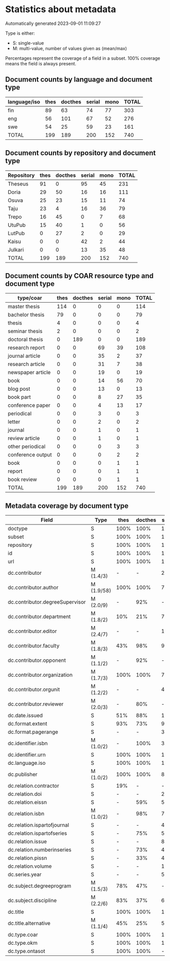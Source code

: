 # Statistics about metadata

Automatically generated 2023-09-01 11:09:27

Type is either:
 * S: single-value
 * M: multi-value, number of values given as (mean/max)
 
Percentages represent the coverage of a field in a subset. 100% coverage means the field is always present.

## Document counts by language and document type

| language/iso   |   thes |   docthes |   serial |   mono |   TOTAL |
|----------------|--------|-----------|----------|--------|---------|
| fin            |     89 |        63 |       74 |     77 |     303 |
| eng            |     56 |       101 |       67 |     52 |     276 |
| swe            |     54 |        25 |       59 |     23 |     161 |
| TOTAL          |    199 |       189 |      200 |    152 |     740 |

## Document counts by repository and document type

| Repository   |   thes |   docthes |   serial |   mono |   TOTAL |
|--------------|--------|-----------|----------|--------|---------|
| Theseus      |     91 |         0 |       95 |     45 |     231 |
| Doria        |     29 |        50 |       16 |     16 |     111 |
| Osuva        |     25 |        23 |       15 |     11 |      74 |
| Taju         |     23 |         4 |       16 |     36 |      79 |
| Trepo        |     16 |        45 |        0 |      7 |      68 |
| UtuPub       |     15 |        40 |        1 |      0 |      56 |
| LutPub       |      0 |        27 |        2 |      0 |      29 |
| Kaisu        |      0 |         0 |       42 |      2 |      44 |
| Julkari      |      0 |         0 |       13 |     35 |      48 |
| TOTAL        |    199 |       189 |      200 |    152 |     740 |

## Document counts by COAR resource type and document type

| type/coar         |   thes |   docthes |   serial |   mono |   TOTAL |
|-------------------|--------|-----------|----------|--------|---------|
| master thesis     |    114 |         0 |        0 |      0 |     114 |
| bachelor thesis   |     79 |         0 |        0 |      0 |      79 |
| thesis            |      4 |         0 |        0 |      0 |       4 |
| seminar thesis    |      2 |         0 |        0 |      0 |       2 |
| doctoral thesis   |      0 |       189 |        0 |      0 |     189 |
| research report   |      0 |         0 |       69 |     39 |     108 |
| journal article   |      0 |         0 |       35 |      2 |      37 |
| research article  |      0 |         0 |       31 |      7 |      38 |
| newspaper article |      0 |         0 |       19 |      0 |      19 |
| book              |      0 |         0 |       14 |     56 |      70 |
| blog post         |      0 |         0 |       13 |      0 |      13 |
| book part         |      0 |         0 |        8 |     27 |      35 |
| conference paper  |      0 |         0 |        4 |     13 |      17 |
| periodical        |      0 |         0 |        3 |      0 |       3 |
| letter            |      0 |         0 |        2 |      0 |       2 |
| journal           |      0 |         0 |        1 |      0 |       1 |
| review article    |      0 |         0 |        1 |      0 |       1 |
| other periodical  |      0 |         0 |        0 |      3 |       3 |
| conference output |      0 |         0 |        0 |      2 |       2 |
| book              |      0 |         0 |        0 |      1 |       1 |
| report            |      0 |         0 |        0 |      1 |       1 |
| book review       |      0 |         0 |        0 |      1 |       1 |
| TOTAL             |    199 |       189 |      200 |    152 |     740 |

## Metadata coverage by document type

| Field                           | Type       | thes   | docthes   | serial   | mono   |
|---------------------------------|------------|--------|-----------|----------|--------|
| doctype                         | S          | 100%   | 100%      | 100%     | 100%   |
| subset                          | S          | 100%   | 100%      | 100%     | 100%   |
| repository                      | S          | 100%   | 100%      | 100%     | 100%   |
| id                              | S          | 100%   | 100%      | 100%     | 100%   |
| url                             | S          | 100%   | 100%      | 100%     | 100%   |
| dc.contributor                  | M (1.4/3)  | -      | -         | 25%      | -      |
| dc.contributor.author           | M (1.9/58) | 100%   | 100%      | 74%      | 66%    |
| dc.contributor.degreeSupervisor | M (2.0/9)  | -      | 92%       | -        | -      |
| dc.contributor.department       | M (1.8/2)  | 10%    | 21%       | 7%       | 7%     |
| dc.contributor.editor           | M (2.4/7)  | -      | -         | 16%      | 38%    |
| dc.contributor.faculty          | M (1.8/3)  | 43%    | 98%       | 9%       | 9%     |
| dc.contributor.opponent         | M (1.1/2)  | -      | 92%       | -        | -      |
| dc.contributor.organization     | M (1.7/3)  | 100%   | 100%      | 70%      | 66%    |
| dc.contributor.orgunit          | M (1.2/2)  | -      | -         | 4%       | 3%     |
| dc.contributor.reviewer         | M (2.0/3)  | -      | 80%       | -        | -      |
| dc.date.issued                  | S          | 51%    | 88%       | 100%     | 100%   |
| dc.format.extent                | S          | 93%    | 73%       | 96%      | 99%    |
| dc.format.pagerange             | S          | -      | -         | 34%      | 20%    |
| dc.identifier.isbn              | M (1.0/2)  | -      | 100%      | 34%      | 47%    |
| dc.identifier.urn               | S          | 100%   | 100%      | 100%     | 100%   |
| dc.language.iso                 | S          | 100%   | 100%      | 100%     | 100%   |
| dc.publisher                    | M (1.0/2)  | 100%   | 100%      | 86%      | 97%    |
| dc.relation.contractor          | S          | 19%    | -         | -        | -      |
| dc.relation.doi                 | S          | -      | -         | 20%      | 14%    |
| dc.relation.eissn               | S          | -      | 59%       | 50%      | -      |
| dc.relation.isbn                | M (1.0/2)  | -      | 98%       | 7%       | 34%    |
| dc.relation.ispartofjournal     | S          | -      | -         | 45%      | -      |
| dc.relation.ispartofseries      | S          | -      | 75%       | 52%      | -      |
| dc.relation.issue               | S          | -      | -         | 8%       | -      |
| dc.relation.numberinseries      | S          | -      | 73%       | 44%      | -      |
| dc.relation.pissn               | S          | -      | 33%       | 43%      | -      |
| dc.relation.volume              | S          | -      | -         | 17%      | -      |
| dc.series.year                  | S          | -      | -         | 54%      | -      |
| dc.subject.degreeprogram        | M (1.5/3)  | 78%    | 47%       | -        | -      |
| dc.subject.discipline           | M (2.2/6)  | 83%    | 37%       | 6%       | 7%     |
| dc.title                        | S          | 100%   | 100%      | 100%     | 100%   |
| dc.title.alternative            | M (1.1/4)  | 45%    | 25%       | 5%       | 11%    |
| dc.type.coar                    | S          | 100%   | 100%      | 100%     | 100%   |
| dc.type.okm                     | S          | 100%   | 100%      | 100%     | 100%   |
| dc.type.ontasot                 | S          | 100%   | 100%      | -        | -      |

